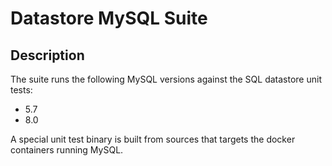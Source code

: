 # Datastore MySQL Suite

## Description

The suite runs the following MySQL versions against the SQL datastore unit tests:

- 5.7
- 8.0

A special unit test binary is built from sources that targets the docker
containers running MySQL.
